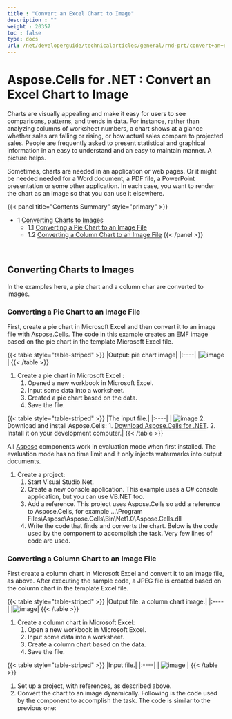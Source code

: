 ```yaml
---
title : "Convert an Excel Chart to Image" 
description : "" 
weight : 20357 
toc : false
type: docs
url: /net/developerguide/technicalarticles/general/rnd-prt/convert+an+excel+chart+to+image/
---
```


# Aspose.Cells for .NET : Convert an Excel Chart to Image


Charts are visually appealing and make it easy for users to see comparisons, patterns, and trends in data. For instance, rather than analyzing columns of worksheet numbers, a chart shows at a glance whether sales are falling or rising, or how actual sales compare to projected sales. People are frequently asked to present statistical and graphical information in an easy to understand and an easy to maintain manner. A picture helps.

Sometimes, charts are needed in an application or web pages. Or it might be needed needed for a Word document, a PDF file, a PowerPoint presentation or some other application. In each case, you want to render the chart as an image so that you can use it elsewhere.

{{< panel title="Contents Summary" style="primary" >}}
*   1 [Converting Charts to Images](#converting-charts-to-images)
    *   1.1 [Converting a Pie Chart to an Image File](#converting-a-pie-chart-to-an-image-file)
    *   1.2 [Converting a Column Chart to an Image File](#converting-a-column-chart-to-an-image-file)
{{< /panel >}}
 

 

## Converting Charts to Images

In the examples here, a pie chart and a column char are converted to images.

### Converting a Pie Chart to an Image File

First, create a pie chart in Microsoft Excel and then convert it to an image file with Aspose.Cells. The code in this example creates an EMF image based on the pie chart in the template Microsoft Excel file.

{{< table style="table-striped" >}}
|Output: pie chart image|
|:----|
|![image](https://docs2.aspose.com/cells/net/attachments/5017568/5112514.png)|
{{< /table >}}

1.  Create a pie chart in Microsoft Excel :
    1.  Opened a new workbook in Microsoft Excel.
    2.  Input some data into a worksheet.
    3.  Created a pie chart based on the data.
    4.  Save the file.
        
{{< table style="table-striped" >}}
|The input file.|
|:----|
|                ![image](https://docs2.aspose.com/cells/net/attachments/5017568/5112512.png)        2.  Download and install Aspose.Cells:    1.  [Download Aspose.Cells for .NET](http://www.aspose.com/community/files/51/.net-components/aspose.cells-for-.net/default.aspx).    2.  Install it on your development computer.|
{{< /table >}}

All [Aspose](http://www.aspose.com/) components work in evaluation mode when first installed. The evaluation mode has no time limit and it only injects watermarks into output documents.

1.  Create a project:
    1.  Start Visual Studio.Net.
    2.  Create a new console application. This example uses a C# console application, but you can use VB.NET too.
    3.  Add a reference. This project uses Aspose.Cells so add a reference to Aspose.Cells, for example ...\\Program Files\\Aspose\\Aspose.Cells\\Bin\\Net1.0\\Aspose.Cells.dll
    4.  Write the code that finds and converts the chart. Below is the code used by the component to accomplish the task. Very few lines of code are used.

### Converting a Column Chart to an Image File

First create a column chart in Microsoft Excel and convert it to an image file, as above. After executing the sample code, a JPEG file is created based on the column chart in the template Excel file.

{{< table style="table-striped" >}}
|Output file: a column chart image.|
|:----|
|![image](https://docs2.aspose.com/cells/net/attachments/5017568/5112516.png)|
{{< /table >}}

1.  Create a column chart in Microsoft Excel:
    1.  Open a new workbook in Microsoft Excel.
    2.  Input some data into a worksheet.
    3.  Create a column chart based on the data.
    4.  Save the file.
        
{{< table style="table-striped" >}}
|Input file.|
|:----|
|                ![image](https://docs2.aspose.com/cells/net/attachments/5017568/5112517.png)        |
{{< /table >}}

1.  Set up a project, with references, as described above.
2.  Convert the chart to an image dynamically. Following is the code used by the component to accomplish the task. The code is similar to the previous one:

